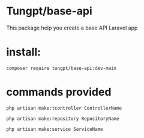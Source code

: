 # Tungpt/base-api
This package help you create a base API Laravel app
# install:
```bass
composer require tungpt/base-api:dev-main
```
# commands provided
```bass
php artisan make:tcontroller ControllerName
```
```bass
php artisan make:repository RepositoryName
```
```bass
php artisan make:service ServiceName
```


